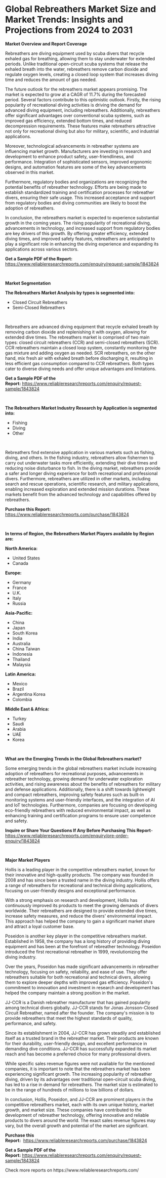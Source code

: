 <p><h1>Global Rebreathers Market Size and Market Trends: Insights and Projections from 2024 to 2031</h1></p><p><strong>Market Overview and Report Coverage</strong></p>
<p><p>Rebreathers are diving equipment used by scuba divers that recycle exhaled gas for breathing, allowing them to stay underwater for extended periods. Unlike traditional open-circuit scuba systems that release the exhaled breath into the water, rebreathers remove carbon dioxide and regulate oxygen levels, creating a closed loop system that increases diving time and reduces the amount of gas needed.</p><p>The future outlook for the rebreathers market appears promising. The market is expected to grow at a CAGR of 11.7% during the forecasted period. Several factors contribute to this optimistic outlook. Firstly, the rising popularity of recreational diving activities is driving the demand for advanced diving equipment, including rebreathers. Additionally, rebreathers offer significant advantages over conventional scuba systems, such as improved gas efficiency, extended bottom times, and reduced decompression requirements. These features make rebreathers attractive not only for recreational diving but also for military, scientific, and industrial applications.</p><p>Moreover, technological advancements in rebreather systems are influencing market growth. Manufacturers are investing in research and development to enhance product safety, user-friendliness, and performance. Integration of sophisticated sensors, improved ergonomic designs, and automation features are some of the key advancements observed in this market.</p><p>Furthermore, regulatory bodies and organizations are recognizing the potential benefits of rebreather technology. Efforts are being made to establish standardized training and certification processes for rebreather divers, ensuring their safe usage. This increased acceptance and support from regulatory bodies and diving communities are likely to boost the adoption of rebreathers.</p><p>In conclusion, the rebreathers market is expected to experience substantial growth in the coming years. The rising popularity of recreational diving, advancements in technology, and increased support from regulatory bodies are key drivers of this growth. By offering greater efficiency, extended diving times, and improved safety features, rebreathers are anticipated to play a significant role in enhancing the diving experience and expanding its applications across various sectors.</p></p>
<p><strong>Get a Sample PDF of the Report:</strong> <a href="https://www.reliableresearchreports.com/enquiry/request-sample/1843824">https://www.reliableresearchreports.com/enquiry/request-sample/1843824</a></p>
<p>&nbsp;</p>
<p><strong>Market Segmentation</strong></p>
<p><strong>The Rebreathers Market Analysis by types is segmented into:</strong></p>
<p><ul><li>Closed Circuit Rebreathers</li><li>Semi-Closed Rebreathers</li></ul></p>
<p>&nbsp;</p>
<p><p>Rebreathers are advanced diving equipment that recycle exhaled breath by removing carbon dioxide and replenishing it with oxygen, allowing for extended dive times. The rebreathers market is comprised of two main types: closed circuit rebreathers (CCR) and semi-closed rebreathers (SCR). CCR rebreathers maintain a closed loop system, constantly monitoring the gas mixture and adding oxygen as needed. SCR rebreathers, on the other hand, mix fresh air with exhaled breath before discharging it, resulting in less efficient gas consumption compared to CCR rebreathers. Both types cater to diverse diving needs and offer unique advantages and limitations.</p></p>
<p><strong>Get a Sample PDF of the Report:</strong>&nbsp;<a href="https://www.reliableresearchreports.com/enquiry/request-sample/1843824">https://www.reliableresearchreports.com/enquiry/request-sample/1843824</a></p>
<p>&nbsp;</p>
<p><strong>The Rebreathers Market Industry Research by Application is segmented into:</strong></p>
<p><ul><li>Fishing</li><li>Diving</li><li>Other</li></ul></p>
<p>&nbsp;</p>
<p><p>Rebreathers find extensive application in various markets such as fishing, diving, and others. In the fishing industry, rebreathers allow fishermen to carry out underwater tasks more efficiently, extending their dive times and reducing noise disturbance to fish. In the diving market, rebreathers provide a safer and longer diving experience for both recreational and professional divers. Furthermore, rebreathers are utilized in other markets, including search and rescue operations, scientific research, and military applications, enabling increased exploration and extended mission durations. These markets benefit from the advanced technology and capabilities offered by rebreathers.</p></p>
<p><strong>Purchase this Report:</strong>&nbsp; <a href="https://www.reliableresearchreports.com/purchase/1843824">https://www.reliableresearchreports.com/purchase/1843824</a></p>
<p>&nbsp;</p>
<p><strong>In terms of Region, the Rebreathers Market Players available by Region are:</strong></p>
<p>
    <p> <strong> North America: </strong>
        <ul>
            <li>United States</li>
            <li>Canada</li>
        </ul>
        </p> 
    <p> <strong> Europe: </strong>
        <ul>
            <li>Germany</li>
            <li>France</li>
            <li>U.K.</li>
            <li>Italy</li>
            <li>Russia</li>
        </ul>
        </p> 
    <p> <strong> Asia-Pacific: </strong>
        <ul>
            <li>China</li>
            <li>Japan</li>
            <li>South Korea</li>
            <li>India</li>
            <li>Australia</li>
            <li>China Taiwan</li>
            <li>Indonesia</li>
            <li>Thailand</li>
            <li>Malaysia</li>
        </ul>
        </p> 
    <p> <strong> Latin America: </strong>
        <ul>
            <li>Mexico</li>
            <li>Brazil</li>
            <li>Argentina Korea</li>
            <li>Colombia</li>
        </ul>
        </p> 
    <p> <strong> Middle East & Africa: </strong>
        <ul>
            <li>Turkey</li>
            <li>Saudi</li>
            <li>Arabia</li>
            <li>UAE</li>
            <li>Korea</li>
        </ul>
    </p>
    </p>
<p>&nbsp;</p>
<p><strong>What are the Emerging Trends in the Global Rebreathers market?</strong></p>
<p><p>Some emerging trends in the global rebreathers market include increasing adoption of rebreathers for recreational purposes, advancements in rebreather technology, growing demand for underwater exploration activities, and rising awareness about the benefits of rebreathers for military and defense applications. Additionally, there is a shift towards lightweight and compact rebreathers, improving safety features such as built-in monitoring systems and user-friendly interfaces, and the integration of AI and IoT technologies. Furthermore, companies are focusing on developing eco-friendly rebreathers with reduced environmental impact, as well as enhancing training and certification programs to ensure user competence and safety.</p></p>
<p><strong>Inquire or Share Your Questions If Any Before Purchasing This Report</strong>- <a href="https://www.reliableresearchreports.com/enquiry/pre-order-enquiry/1843824">https://www.reliableresearchreports.com/enquiry/pre-order-enquiry/1843824</a></p>
<p>&nbsp;</p>
<p><strong>Major Market Players</strong></p>
<p><p>Hollis is a leading player in the competitive rebreathers market, known for their innovative and high-quality products. The company was founded in 2008 and has since been a trusted name in the diving industry. Hollis offers a range of rebreathers for recreational and technical diving applications, focusing on user-friendly designs and exceptional performance.</p><p>With a strong emphasis on research and development, Hollis has continuously improved its products to meet the growing demands of divers worldwide. Their rebreathers are designed to provide extended dive times, increase safety measures, and reduce the divers' environmental impact. This approach has helped the company to gain a significant market share and attract a loyal customer base.</p><p>Poseidon is another key player in the competitive rebreathers market. Established in 1958, the company has a long history of providing diving equipment and has been at the forefront of rebreather technology. Poseidon introduced the first recreational rebreather in 1999, revolutionizing the diving industry.</p><p>Over the years, Poseidon has made significant advancements in rebreather technology, focusing on safety, reliability, and ease of use. They offer rebreathers suitable for both recreational and technical divers, allowing them to explore deeper depths with improved gas efficiency. Poseidon's commitment to innovation and investment in research and development has helped the company maintain a strong position in the market.</p><p>JJ-CCR is a Danish rebreather manufacturer that has gained popularity among technical divers globally. JJ-CCR stands for Jonas Jonsson-Closed Circuit Rebreather, named after the founder. The company's mission is to provide rebreathers that meet the highest standards of quality, performance, and safety.</p><p>Since its establishment in 2004, JJ-CCR has grown steadily and established itself as a trusted brand in the rebreather market. Their products are known for their durability, user-friendly design, and excellent performance in demanding dive conditions. JJ-CCR has successfully expanded its market reach and has become a preferred choice for many professional divers.</p><p>While specific sales revenue figures were not available for the mentioned companies, it is important to note that the rebreathers market has been experiencing significant growth. The increasing popularity of rebreather diving, driven by its advantages over traditional open-circuit scuba diving, has led to a rise in demand for rebreathers. The market size is estimated to be in the range of hundreds of millions to low billions of dollars.</p><p>In conclusion, Hollis, Poseidon, and JJ-CCR are prominent players in the competitive rebreathers market, each with its own unique history, market growth, and market size. These companies have contributed to the development of rebreather technology, offering innovative and reliable products to divers around the world. The exact sales revenue figures may vary, but the overall growth and potential of the market are significant.</p></p>
<p><strong>Purchase this Report:</strong>&nbsp;&nbsp;<a href="https://www.reliableresearchreports.com/purchase/1843824">https://www.reliableresearchreports.com/purchase/1843824</a></p>
<p></p>
<p><strong>Get a Sample PDF of the Report:</strong>&nbsp;<a href="https://www.reliableresearchreports.com/enquiry/request-sample/1843824">https://www.reliableresearchreports.com/enquiry/request-sample/1843824</a></p>
<p>Check more reports on https://www.reliableresearchreports.com/</p>